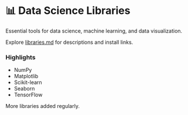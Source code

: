 # 📊 Data Science Libraries

Essential tools for data science, machine learning, and data visualization.

Explore [libraries.md](./libraries.md) for descriptions and install links.

### Highlights

- NumPy
- Matplotlib
- Scikit-learn
- Seaborn
- TensorFlow

More libraries added regularly.

